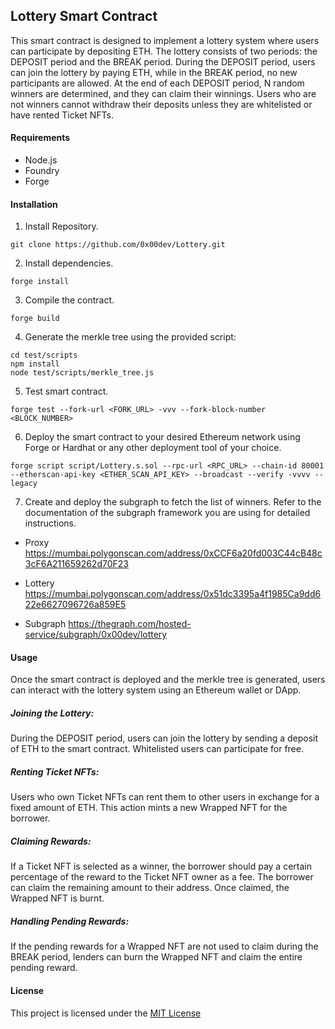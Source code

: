 


## Lottery Smart Contract

This smart contract is designed to implement a lottery system where users can participate by depositing ETH. The lottery consists of two periods: the DEPOSIT period and the BREAK period. During the DEPOSIT period, users can join the lottery by paying ETH, while in the BREAK period, no new participants are allowed. At the end of each DEPOSIT period, N random winners are determined, and they can claim their winnings. Users who are not winners cannot withdraw their deposits unless they are whitelisted or have rented Ticket NFTs.

#### Requirements
+ Node.js
+ Foundry
+ Forge

#### Installation


1. Install Repository.
```shell
git clone https://github.com/0x00dev/Lottery.git
```

2. Install dependencies.
```shell
forge install
```

3. Compile the contract.
```shell
forge build
```

4. Generate the merkle tree using the provided script:
```shell
cd test/scripts
npm install
node test/scripts/merkle_tree.js
```

5. Test smart contract.
```shell
forge test --fork-url <FORK_URL> -vvv --fork-block-number <BLOCK_NUMBER>
```

6. Deploy the smart contract to your desired Ethereum network using Forge or Hardhat or any other deployment tool of your choice.
```shell
forge script script/Lottery.s.sol --rpc-url <RPC_URL> --chain-id 80001 --etherscan-api-key <ETHER_SCAN_API_KEY> --broadcast --verify -vvvv --legacy                 
```

7. Create and deploy the subgraph to fetch the list of winners. Refer to the documentation of the subgraph framework you are using for detailed instructions.

- Proxy
https://mumbai.polygonscan.com/address/0xCCF6a20fd003C44cB48c3cF6A211659262d70F23

- Lottery
https://mumbai.polygonscan.com/address/0x51dc3395a4f1985Ca9dd622e6627096726a859E5

- Subgraph
https://thegraph.com/hosted-service/subgraph/0x00dev/lottery

#### Usage

Once the smart contract is deployed and the merkle tree is generated, users can interact with the lottery system using an Ethereum wallet or DApp.

##### Joining the Lottery:

During the DEPOSIT period, users can join the lottery by sending a deposit of ETH to the smart contract.
Whitelisted users can participate for free.

##### Renting Ticket NFTs:

Users who own Ticket NFTs can rent them to other users in exchange for a fixed amount of ETH.
This action mints a new Wrapped NFT for the borrower.

##### Claiming Rewards:

If a Ticket NFT is selected as a winner, the borrower should pay a certain percentage of the reward to the Ticket NFT owner as a fee.
The borrower can claim the remaining amount to their address.
Once claimed, the Wrapped NFT is burnt.

##### Handling Pending Rewards:

If the pending rewards for a Wrapped NFT are not used to claim during the BREAK period, lenders can burn the Wrapped NFT and claim the entire pending reward.

#### License

This project is licensed under the [MIT License](https://opensource.org/license/mit/ "MIT License link")
